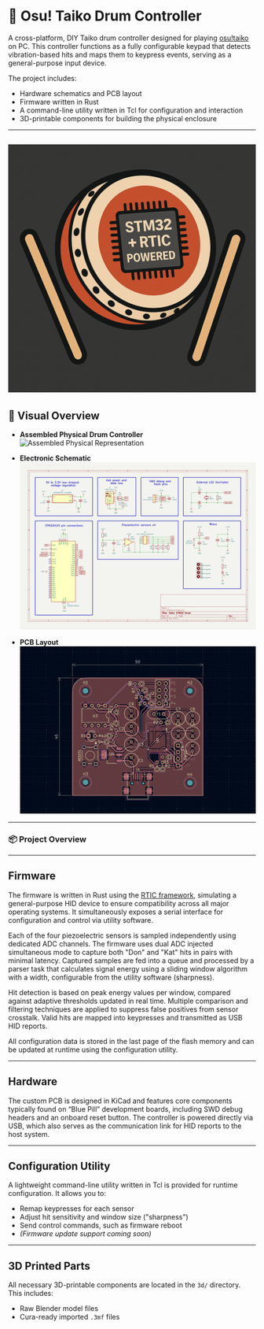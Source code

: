 # 🥁 Osu! Taiko Drum Controller

A cross-platform, DIY Taiko drum controller designed for playing [osu!taiko](https://osu.ppy.sh/home) on PC. This controller functions as a fully configurable keypad that detects vibration-based hits and maps them to keypress events, serving as a general-purpose input device.

The project includes:

- Hardware schematics and PCB layout  
- Firmware written in Rust  
- A command-line utility written in Tcl for configuration and interaction  
- 3D-printable components for building the physical enclosure

---
![Taiko Drum Controller Icon](./docs/drum_icon.png)
---

## 📸 Visual Overview

- **Assembled Physical Drum Controller**  
  ![Assembled Physical Representation](./docs/drum-image-made.png)

- **Electronic Schematic**  
  ![Schematic](./docs/sch.png)

- **PCB Layout**  
  ![PCB Layout](./docs/pcb.png)

---

### 📦 Project Overview

---

## Firmware

The firmware is written in Rust using the [RTIC framework](https://rtic.rs/), simulating a general-purpose HID device to ensure compatibility across all major operating systems. It simultaneously exposes a serial interface for configuration and control via utility software.

Each of the four piezoelectric sensors is sampled independently using dedicated ADC channels. The firmware uses dual ADC injected simultaneous mode to capture both "Don" and "Kat" hits in pairs with minimal latency. Captured samples are fed into a queue and processed by a parser task that calculates signal energy using a sliding window algorithm with a width, configurable from the utility software (sharpness).

Hit detection is based on peak energy values per window, compared against adaptive thresholds updated in real time. Multiple comparison and filtering techniques are applied to suppress false positives from sensor crosstalk. Valid hits are mapped into keypresses and transmitted as USB HID reports.

All configuration data is stored in the last page of the flash memory and can be updated at runtime using the configuration utility.

---

## Hardware

The custom PCB is designed in KiCad and features core components typically found on “Blue Pill” development boards, including SWD debug headers and an onboard reset button. The controller is powered directly via USB, which also serves as the communication link for HID reports to the host system.

---

## Configuration Utility

A lightweight command-line utility written in Tcl is provided for runtime configuration. It allows you to:

- Remap keypresses for each sensor
- Adjust hit sensitivity and window size ("sharpness")
- Send control commands, such as firmware reboot  
- *(Firmware update support coming soon)*

---

## 3D Printed Parts

All necessary 3D-printable components are located in the `3d/` directory. This includes:

- Raw Blender model files
- Cura-ready imported `.3mf` files


